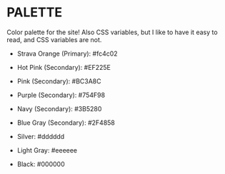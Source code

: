# PALETTE

Color palette for the site! Also CSS variables, but I like to have it easy to read, and CSS variables are not.

- Strava Orange (Primary): #fc4c02
- Hot Pink (Secondary): #EF225E
- Pink (Secondary): #BC3A8C
- Purple (Secondary): #754F98
- Navy (Secondary): #3B5280
- Blue Gray (Secondary): #2F4858

- Silver: #dddddd
- Light Gray: #eeeeee
- Black: #000000
